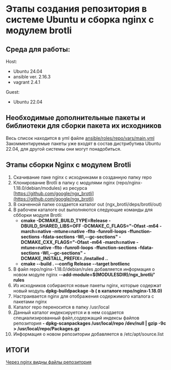 # Этапы создания репозитория в системе Ubuntu и сборка nginx с модулем brotli
## Среда для работы:
Host:

- Ubuntu 24.04
- ansible ver. 2.16.3
- vagrant 2.4.1
  
Guest:
- Ubuntu 22.04
## Необходимые дополнительные пакеты и библиотеки для сборки пакета их исходников
Весь список находится в yml файле  [ansible/roles/repo/vars/main.yml](ansible/roles/repo/vars/main.yml)
Закомментируемые пакеты уже входят в состав дистрибутива Ubuntu 22.04, для другой системы они могут понадобиться.
## Этапы сборки Nginx с модулем Brotli
1. Скачивание паке nginx с исходниками в созданную папку repo
2. Клонирование Brotli в папку с модулями nginx (repo/nginx-1.18.0/debian/modules) из ресурса [https://github.com/google/ngx_brotli](https://github.com/google/ngx_brotli)
3. В скаченной папке создается каталог out (ngx_brotli/deps/brotli/out)
4. В рабочем каталоге out выполняются следующие команды для сбборки модуля Brotli:
    - **cmake -DCMAKE_BUILD_TYPE=Release -DBUILD_SHARED_LIBS=OFF -DCMAKE_C_FLAGS="-Ofast -m64 -march=native -mtune=native -flto -funroll-loops -ffunction-sections -fdata-sections -Wl,--gc-sections" -DCMAKE_CXX_FLAGS="-Ofast -m64 -march=native -mtune=native -flto -funroll-loops -ffunction-sections -fdata-sections -Wl,--gc-sections" -DCMAKE_INSTALL_PREFIX=./installed ..**
   - **cmake --build . --config Release --target brotlienc**
5. В файл repo/nginx-1.18.0/debian/rules добавляется информация о новом модуле nginx
           **--add-module=$(MODULESDIR)\/ngx_brotli/' rules**
6. Из исходников собираются новые пакеты nginx, которые содержат новый модуль
           **dpkg-buildpackage -b ( в каталоге repo/nginx-1.18.0)**
7.  Настраивается nginx для отображения содержимого каталога с пакетами nginx
8.  Каталог repo переносится в папку /usr/local
9.  Данный каталог индексируется и в нем создается специализированный файл,содержащий индексы файлов репозитория
            **- dpkg-scanpackages /usr/local/repo /dev/null | gzip -9c > /usr/local/repo/Packages.gz**
10. Информация о новом репозитории добавляется в /etc/apt/source.list
## ИТОГИ
[Через nginx видны файлы репозитория](scrin/work_nginx.png)

